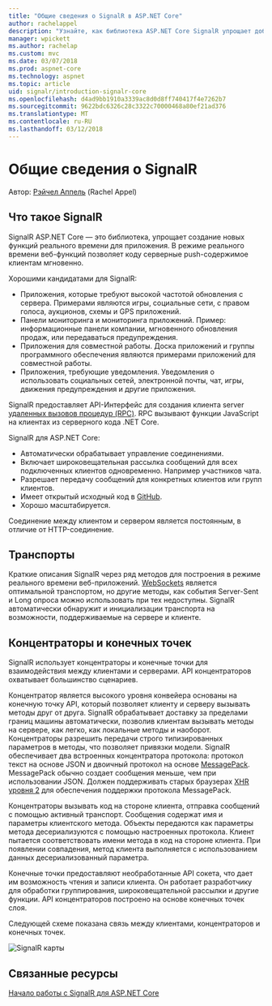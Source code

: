 ```yaml
---
title: "Общие сведения о SignalR в ASP.NET Core"
author: rachelappel
description: "Узнайте, как библиотека ASP.NET Core SignalR упрощает добавление функциональности в реальном времени веб-приложения."
manager: wpickett
ms.author: rachelap
ms.custom: mvc
ms.date: 03/07/2018
ms.prod: aspnet-core
ms.technology: aspnet
ms.topic: article
uid: signalr/introduction-signalr-core
ms.openlocfilehash: d4ad9bb1910a3339ac8d0d8ff740417f4e7262b7
ms.sourcegitcommit: 9622bdc6326c28c3322c70000468a80ef21ad376
ms.translationtype: MT
ms.contentlocale: ru-RU
ms.lasthandoff: 03/12/2018
---
```

# <a name="introduction-to-signalr"></a>Общие сведения о SignalR

Автор: [Рэйчел Аппель](https://twitter.com/rachelappel) (Rachel Appel)

## <a name="what-is-signalr"></a>Что такое SignalR

SignalR ASP.NET Core — это библиотека, упрощает создание новых функций реального времени для приложения. В режиме реального времени веб-функций позволяет коду серверные push-содержимое клиентам мгновенно.

Хорошими кандидатами для SignalR:

* Приложения, которые требуют высокой частотой обновления с сервера. Примерами являются игры, социальные сети, с правом голоса, аукционов, схемы и GPS приложений.
* Панели мониторинга и мониторинга приложений. Пример: информационные панели компании, мгновенного обновления продаж, или передаваться предупреждения.
* Приложения для совместной работы. Доска приложений и группы программного обеспечения являются примерами приложений для совместной работы.
* Приложения, требующие уведомления. Уведомления о использовать социальных сетей, электронной почты, чат, игры, движения предупреждения и другие приложения.

SignalR предоставляет API-Интерфейс для создания клиента server [удаленных вызовов процедур (RPC)](https://wikipedia.org/wiki/Remote_procedure_call). RPC вызывают функции JavaScript на клиентах из серверного кода .NET Core.

SignalR для ASP.NET Core:

* Автоматически обрабатывает управление соединениями.
* Включает широковещательная рассылка сообщений для всех подключенных клиентов одновременно. Например участников чата.
* Разрешает передачу сообщений для конкретных клиентов или групп клиентов.
* Имеет открытый исходный код в [GitHub](https://github.com/aspnet/signalr).
* Хорошо масштабируется.

Соединение между клиентом и сервером является постоянным, в отличие от HTTP-соединение.

## <a name="transports"></a>Транспорты

Краткие описания SignalR через ряд методов для построения в режиме реального времени веб-приложений. [WebSockets](https://tools.ietf.org/html/rfc7118) является оптимальной транспортом, но другие методы, как события Server-Sent и Long опроса можно использовать при тех недоступны. SignalR автоматически обнаружит и инициализации транспорта на возможности, поддерживаемые на сервере и клиенте.

## <a name="hubs-and-endpoints"></a>Концентраторы и конечных точек

SignalR использует концентраторы и конечные точки для взаимодействия между клиентами и серверами. API концентраторов охватывает большинство сценариев.

Концентратор является высокого уровня конвейера основаны на конечную точку API, который позволяет клиенту и серверу вызывать методы друг от друга. SignalR обрабатывает доставку за пределами границ машины автоматически, позволив клиентам вызывать методы на сервере, как легко, как локальные методы и наоборот. Концентраторы разрешить передачи строго типизированных параметров в методы, что позволяет привязки модели. SignalR обеспечивает два встроенных концентратора протокола: протокол текст на основе JSON и двоичный протокол на основе [MessagePack](https://msgpack.org/).  MessagePack обычно создает сообщения меньше, чем при использовании JSON. Должен поддерживать старых браузерах [XHR уровня 2](https://caniuse.com/#feat=xhr2) для обеспечения поддержки протокола MessagePack.

Концентраторы вызывать код на стороне клиента, отправка сообщений с помощью активный транспорт. Сообщения содержат имя и параметры клиентского метода. Объекты передаются как параметры метода десериализуются с помощью настроенных протокола. Клиент пытается соответствовать имени метода в код на стороне клиента. При появлении совпадения, метод клиента выполняется с использованием данных десериализованный параметра.

Конечные точки предоставляют необработанные API сокета, что дает им возможность чтения и записи клиента. Он работает разработчику для обработки группирования, широковещательной рассылки и другие функции. API концентраторов построено на основе конечных точек слоя.

Следующей схеме показана связь между клиентами, концентраторов и конечных точек.

![SignalR карты](introduction-signalr-core/_static/signalr-core-architecture.png)

## <a name="related-resources"></a>Связанные ресурсы

[Начало работы с SignalR для ASP.NET Core](xref:signalr/get-started-signalr-core)
